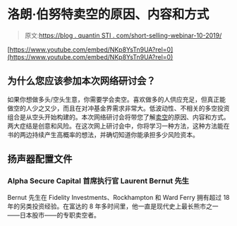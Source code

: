# 洛朗·伯努特卖空的原因、内容和方式

> 原文:[https://blog . quantin STI . com/short-selling-webinar-10-2019/](https://blog.quantinsti.com/short-selling-webinar-10-october-2019/)

[https://www.youtube.com/embed/NKp8YsTn9UA?rel=0](https://www.youtube.com/embed/NKp8YsTn9UA?rel=0)

## 为什么您应该参加本次网络研讨会？

如果你想做多头/空头生意，你需要学会卖空。喜欢做多的人供应充足，但真正能做空的人少之又少，而且在对冲基金界需求非常大。低波动性、不相关的多空投资组合是从空头开始构建的。本次网络研讨会将带您了解[卖空](https://quantra.quantinsti.com/course/short-selling-in-trading)的原因、内容和方式。两大症结是创意和风险。在这次网上研讨会中，你将学习一种方法，这种方法能在书的两边持续产生高概率的想法，并确切知道你能承担多少风险资本。

## 扬声器配置文件

### Alpha Secure Capital 首席执行官 Laurent Bernut 先生

Bernut 先生在 Fidelity Investments、Rockhampton 和 Ward Ferry 拥有超过 18 年的另类投资经验。在富达的 8 年多时间里，他一直是现代史上最长熊市之一——日本股市——的专职卖空者。